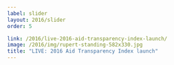 ```yaml
---
label: slider
layout: 2016/slider
order: 5

link: /2016/live-2016-aid-transparency-index-launch/
image: /2016/img/rupert-standing-582x330.jpg
title: "LIVE: 2016 Aid Transparency Index launch"
---
```

